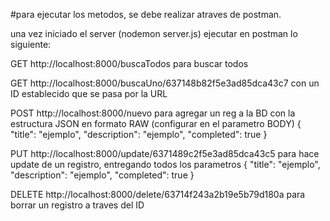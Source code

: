 #para ejecutar los metodos, se debe realizar atraves de postman.

una vez iniciado el server (nodemon server.js) ejecutar en postman lo siguiente:

GET http://localhost:8000/buscaTodos para buscar todos

GET http://localhost:8000/buscaUno/637148b82f5e3ad85dca43c7 con un ID establecido que se pasa por la URL

POST http://localhost:8000/nuevo para agregar un reg a la BD con la estructura JSON en formato RAW (configurar en el parametro BODY)
{
"title": "ejemplo",
"description": "ejemplo",
"completed": true
}

PUT http://localhost:8000/update/6371489c2f5e3ad85dca43c5 para hace update de un registro, entregando todos los parametros
{
"title": "ejemplo",
"description": "ejemplo",
"completed": true
}

DELETE  http://localhost:8000/delete/63714f243a2b19e5b79d180a para borrar un registro a traves del ID
